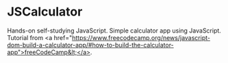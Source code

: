 # JSCalculator
Hands-on self-studying JavaScript. Simple calculator app using JavaScript. Tutorial from &lt;a href="https://www.freecodecamp.org/news/javascript-dom-build-a-calculator-app/#how-to-build-the-calculator-app">freeCodeCamp&lt;</a>.
